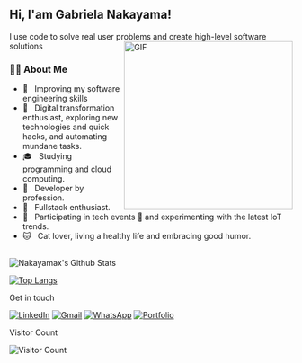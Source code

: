 
 <h2> Hi, I'am Gabriela Nakayama! </h2>
I use code to solve real user problems and create high-level software solutions

<img align="right" alt="GIF" src="https://media.giphy.com/media/HscDLzkO8EOTmgkhQP/giphy.gif" width="300"/>

<h3> 👨‍🚀 About Me </h3>

- 🔭 &nbsp; Improving my software engineering skills
- 🤔 &nbsp; Digital transformation enthusiast, exploring new technologies and quick hacks, and automating mundane tasks.
- 🎓 &nbsp; Studying programming and cloud computing.
- 💼 &nbsp; Developer by profession.
- 🌱 &nbsp; Fullstack enthusiast.
- 🤝 &nbsp; Participating in tech events 🤖 and experimenting with the latest IoT trends.
- 🐱 &nbsp; Cat lover, living a healthy life and embracing good humor.

<br>

<img align="center" src="https://github-readme-stats.vercel.app/api?username=Nakayamax&include_all_commits=true&count_private=true&show_icons=true&line_height=20&title_color=7A7ADB&icon_color=2234AE&text_color=D3D3D3&bg_color=0,000000,130F40" alt="Nakayamax's Github Stats">
</br>

[![Top Langs](https://github-readme-stats.vercel.app/api/top-langs/?username=Nakayamax&layout=compact&text_color=daf7dc&bg_color=151515)](https://github.com/Nakayamax/github-readme-stats)



Get in touch

[![LinkedIn](https://img.shields.io/badge/LinkedIn-0077B5?style=for-the-badge&logo=linkedin&logoColor=white)](https://www.linkedin.com/in/gabriela-nakayama-3397a0122/)
[![Gmail](https://img.shields.io/badge/Gmail-EA4335?style=for-the-badge&logo=gmail&logoColor=white)](mailto:g.nakayama.gn@gmail.com)
[![WhatsApp](https://img.shields.io/badge/WhatsApp-25D366?style=for-the-badge&logo=whatsapp&logoColor=white)](https://wa.me/5511947975073)
[![Portfolio](https://img.shields.io/badge/Portfolio-000000?style=for-the-badge&logo=portfolio&logoColor=white)](link-do-seu-portfolio)

Visitor Count

![Visitor Count](https://profile-counter.glitch.me/Nakayamax/count.svg)
